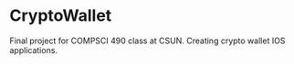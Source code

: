 # CryptoWallet
Final project for COMPSCI 490 class at CSUN. Creating crypto wallet IOS applications. 
